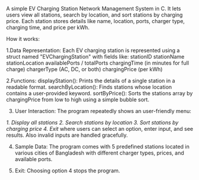A simple EV Charging Station Network Management System in C.
It lets users view all stations, search by location, and sort stations by charging price.
Each station stores details like name, location, ports, charger type, charging time, and price per kWh.


How it works:

1.Data Representation:
Each EV charging station is represented using a struct named "EVChargingStation" with fields like:
stationID
stationName
stationLocation
availablePorts / totalPorts
chargingTime (in minutes for full charge)
chargerType (AC, DC, or both)
chargingPrice (per kWh)

2.Functions:
displayStation(): Prints the details of a single station in a readable format.
searchByLocation(): Finds stations whose location contains a user-provided keyword.
sortByPrice(): Sorts the stations array by chargingPrice from low to high using a simple bubble sort.

3. User Interaction:
The program repeatedly shows an user-friendly menu:

*1. Display all stations
2. Search stations by location
3. Sort stations by charging price
4. Exit*
where users can select an option, enter input, and see results. Also invalid inputs are handled gracefully.

4. Sample Data:
The program comes with 5 predefined stations located in various cities of Bangladesh with different charger types, prices, and available ports.

5. Exit:
Choosing option 4 stops the program.

